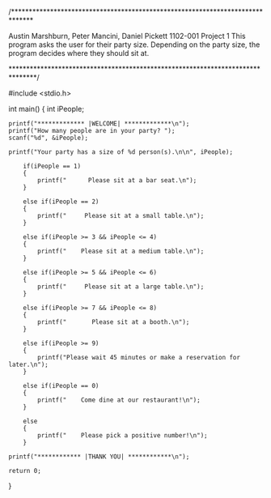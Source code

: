 /******************************************************************************

Austin Marshburn, Peter Mancini, Daniel Pickett
1102-001
Project 1
This program asks the user for their party size. Depending on the party size, 
the program decides where they should sit at.

*******************************************************************************/

#include <stdio.h>

int main()
{
    int iPeople;
    
    printf("************* |WELCOME| *************\n");
    printf("How many people are in your party? ");
    scanf("%d", &iPeople);
    
    printf("Your party has a size of %d person(s).\n\n", iPeople);
    
        if(iPeople == 1)
        {
            printf("      Please sit at a bar seat.\n");
        }
        
        else if(iPeople == 2)
        {
            printf("     Please sit at a small table.\n");
        }
        
        else if(iPeople >= 3 && iPeople <= 4)
        {
            printf("    Please sit at a medium table.\n");
        }
        
        else if(iPeople >= 5 && iPeople <= 6)
        {
            printf("     Please sit at a large table.\n");
        }
        
        else if(iPeople >= 7 && iPeople <= 8)
        {
            printf("       Please sit at a booth.\n");
        }
        
        else if(iPeople >= 9)
        {
            printf("Please wait 45 minutes or make a reservation for later.\n");
        }
        
        else if(iPeople == 0)
        {
            printf("    Come dine at our restaurant!\n");
        }
        
        else
        {
            printf("    Please pick a positive number!\n");
        }
    
    printf("************ |THANK YOU| ************\n");

    return 0;
}
